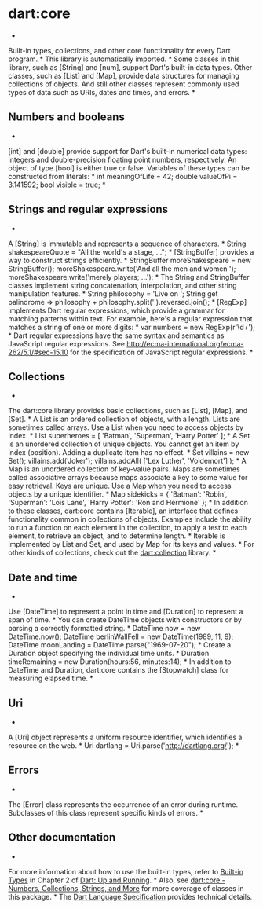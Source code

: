 # dart:core


 *
Built-in types, collections,
and other core functionality for every Dart program.
 *
This library is automatically imported.
 *
Some classes in this library,
such as [String] and [num],
support Dart's built-in data types.
Other classes, such as [List] and [Map], provide data structures
for managing collections of objects.
And still other classes represent commonly used types of data
such as URIs, dates and times, and errors.
 *
## Numbers and booleans
 *
[int] and [double] provide support for Dart's built-in numerical data types:
integers and double-precision floating point numbers, respectively.
An object of type [bool] is either true or false.
Variables of these types can be constructed from literals:
 *
    int meaningOfLife = 42;
    double valueOfPi  = 3.141592;
    bool visible      = true;
 *
## Strings and regular expressions
 *
A [String] is immutable and represents a sequence of characters.
 *
    String shakespeareQuote = "All the world's a stage, ...";
 *
[StringBuffer] provides a way to construct strings efficiently.
 *
    StringBuffer moreShakespeare = new StringBuffer();
    moreShakespeare.write('And all the men and women ');
    moreShakespeare.write('merely players; ...');
 *
The String and StringBuffer classes implement string concatenation,
interpolation, and other string manipulation features.
 *
    String philosophy = 'Live on ';
    String get palindrome => philosophy + philosophy.split('').reversed.join();
 *
[RegExp] implements Dart regular expressions,
which provide a grammar for matching patterns within text.
For example, here's a regular expression that matches
a string of one or more digits:
 *
    var numbers = new RegExp(r'\d+');
 *
Dart regular expressions have the same syntax and semantics as
JavaScript regular expressions. See
<http://ecma-international.org/ecma-262/5.1/#sec-15.10>
for the specification of JavaScript regular expressions.
 *
## Collections
 *
The dart:core library provides basic collections,
such as [List], [Map], and [Set].
 *
A List is an ordered collection of objects, with a length.
Lists are sometimes called arrays.
Use a List when you need to access objects by index.
 *
    List superheroes = [ 'Batman', 'Superman', 'Harry Potter' ];
 *
A Set is an unordered collection of unique objects.
You cannot get an item by index (position).
Adding a duplicate item has no effect.
 *
    Set villains = new Set();
    villains.add('Joker');
    villains.addAll( ['Lex Luther', 'Voldemort'] );
 *
A Map is an unordered collection of key-value pairs.
Maps are sometimes called associative arrays because
maps associate a key to some value for easy retrieval.
Keys are unique.
Use a Map when you need to access objects
by a unique identifier.
 *
    Map sidekicks = { 'Batman': 'Robin',
                      'Superman': 'Lois Lane',
                      'Harry Potter': 'Ron and Hermione' };
 *
In addition to these classes,
dart:core contains [Iterable],
an interface that defines functionality
common in collections of objects.
Examples include the ability
to run a function on each element in the collection,
to apply a test to each element,
to retrieve an object, and to determine length.
 *
Iterable is implemented by List and Set,
and used by Map for its keys and values.
 *
For other kinds of collections, check out the
[dart:collection](#dart-collection) library.
 *
## Date and time
 *
Use [DateTime] to represent a point in time
and [Duration] to represent a span of time.
 *
You can create DateTime objects with constructors
or by parsing a correctly formatted string.
 *
    DateTime now = new DateTime.now();
    DateTime berlinWallFell = new DateTime(1989, 11, 9);
    DateTime moonLanding = DateTime.parse("1969-07-20");
 *
Create a Duration object specifying the individual time units.
 *
    Duration timeRemaining = new Duration(hours:56, minutes:14);
 *
In addition to DateTime and Duration,
dart:core contains the [Stopwatch] class for measuring elapsed time.
 *
## Uri
 *
A [Uri] object represents a uniform resource identifier,
which identifies a resource on the web.
 *
    Uri dartlang = Uri.parse('http://dartlang.org/');
 *
## Errors
 *
The [Error] class represents the occurrence of an error
during runtime.
Subclasses of this class represent specific kinds of errors.
 *
## Other documentation
 *
For more information about how to use the built-in types, refer to
[Built-in Types](http://www.dartlang.org/docs/dart-up-and-running/contents/ch02.html#built-in-types)
in Chapter 2 of
[Dart: Up and Running](http://www.dartlang.org/docs/dart-up-and-running/).
 *
Also, see
[dart:core - Numbers, Collections, Strings, and More](http://www.dartlang.org/docs/dart-up-and-running/contents/ch03.html#ch03-dartcore---strings-collections-and-more)
for more coverage of classes in this package.
 *
The
[Dart Language Specification](http://www.dartlang.org/docs/spec/)
provides technical details.
 
